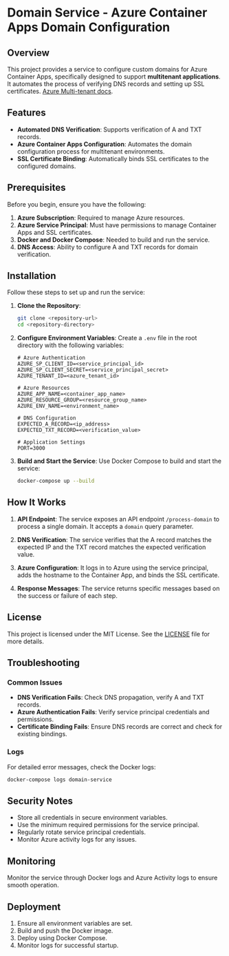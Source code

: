 # Domain Service - Azure Container Apps Domain Configuration

## Overview

This project provides a service to configure custom domains for Azure Container Apps, specifically designed to support **multitenant applications**. It automates the process of verifying DNS records and setting up SSL certificates. [Azure Multi-tenant docs](https://learn.microsoft.com/en-us/azure/architecture/guide/multitenant/overview).

## Features

- **Automated DNS Verification**: Supports verification of A and TXT records.
- **Azure Container Apps Configuration**: Automates the domain configuration process for multitenant environments.
- **SSL Certificate Binding**: Automatically binds SSL certificates to the configured domains.

## Prerequisites

Before you begin, ensure you have the following:

1. **Azure Subscription**: Required to manage Azure resources.
2. **Azure Service Principal**: Must have permissions to manage Container Apps and SSL certificates.
3. **Docker and Docker Compose**: Needed to build and run the service.
4. **DNS Access**: Ability to configure A and TXT records for domain verification.

## Installation

Follow these steps to set up and run the service:

1. **Clone the Repository**:
   ```bash
   git clone <repository-url>
   cd <repository-directory>
   ```

2. **Configure Environment Variables**:
   Create a `.env` file in the root directory with the following variables:

   ```env
   # Azure Authentication
   AZURE_SP_CLIENT_ID=<service_principal_id>
   AZURE_SP_CLIENT_SECRET=<service_principal_secret>
   AZURE_TENANT_ID=<azure_tenant_id>

   # Azure Resources
   AZURE_APP_NAME=<container_app_name>
   AZURE_RESOURCE_GROUP=<resource_group_name>
   AZURE_ENV_NAME=<environment_name>

   # DNS Configuration
   EXPECTED_A_RECORD=<ip_address>
   EXPECTED_TXT_RECORD=<verification_value>

   # Application Settings
   PORT=3000
   ```

3. **Build and Start the Service**:
   Use Docker Compose to build and start the service:

   ```bash
   docker-compose up --build
   ```

## How It Works

1. **API Endpoint**: The service exposes an API endpoint `/process-domain` to process a single domain. It accepts a `domain` query parameter.

2. **DNS Verification**: The service verifies that the A record matches the expected IP and the TXT record matches the expected verification value.

3. **Azure Configuration**: It logs in to Azure using the service principal, adds the hostname to the Container App, and binds the SSL certificate.

4. **Response Messages**: The service returns specific messages based on the success or failure of each step.

## License

This project is licensed under the MIT License. See the [LICENSE](LICENSE) file for more details.

## Troubleshooting

### Common Issues

- **DNS Verification Fails**: Check DNS propagation, verify A and TXT records.
- **Azure Authentication Fails**: Verify service principal credentials and permissions.
- **Certificate Binding Fails**: Ensure DNS records are correct and check for existing bindings.

### Logs

For detailed error messages, check the Docker logs:

```bash
docker-compose logs domain-service
```

## Security Notes

- Store all credentials in secure environment variables.
- Use the minimum required permissions for the service principal.
- Regularly rotate service principal credentials.
- Monitor Azure activity logs for any issues.

## Monitoring

Monitor the service through Docker logs and Azure Activity logs to ensure smooth operation.

## Deployment

1. Ensure all environment variables are set.
2. Build and push the Docker image.
3. Deploy using Docker Compose.
4. Monitor logs for successful startup.